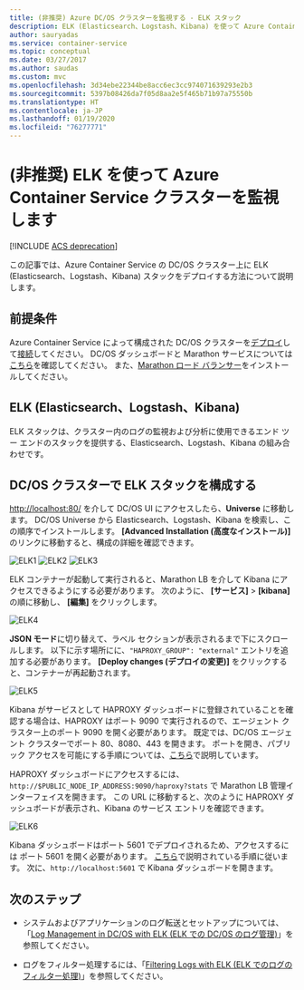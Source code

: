 ```yaml
---
title: (非推奨) Azure DC/OS クラスターを監視する - ELK スタック
description: ELK (Elasticsearch、Logstash、Kibana) を使って Azure Container Service クラスター内の DC/OS クラスターを監視します。
author: sauryadas
ms.service: container-service
ms.topic: conceptual
ms.date: 03/27/2017
ms.author: saudas
ms.custom: mvc
ms.openlocfilehash: 3d34ebe22344be8acc6ec3cc974071639293e2b3
ms.sourcegitcommit: 5397b08426da7f05d8aa2e5f465b71b97a75550b
ms.translationtype: HT
ms.contentlocale: ja-JP
ms.lasthandoff: 01/19/2020
ms.locfileid: "76277771"
---
```

# <a name="deprecated-monitor-an-azure-container-service-cluster-with-elk"></a>(非推奨) ELK を使って Azure Container Service クラスターを監視します

[!INCLUDE [ACS deprecation](../../../includes/container-service-deprecation.md)]

この記事では、Azure Container Service の DC/OS クラスター上に ELK (Elasticsearch、Logstash、Kibana) スタックをデプロイする方法について説明します。 

## <a name="prerequisites"></a>前提条件
Azure Container Service によって構成された DC/OS クラスターを[デプロイ](container-service-deployment.md)して[接続](../container-service-connect.md)してください。 DC/OS ダッシュボードと Marathon サービスについては[こちら](container-service-mesos-marathon-ui.md)を確認してください。 また、[Marathon ロード バランサー](container-service-load-balancing.md)をインストールしてください。


## <a name="elk-elasticsearch-logstash-kibana"></a>ELK (Elasticsearch、Logstash、Kibana)
ELK スタックは、クラスター内のログの監視および分析に使用できるエンド ツー エンドのスタックを提供する、Elasticsearch、Logstash、Kibana の組み合わせです。

## <a name="configure-the-elk-stack-on-a-dcos-cluster"></a>DC/OS クラスターで ELK スタックを構成する
[http://localhost:80/](http://localhost:80/) を介して DC/OS UI にアクセスしたら、**Universe** に移動します。 DC/OS Universe から Elasticsearch、Logstash、Kibana を検索し、この順序でインストールします。 **[Advanced Installation (高度なインストール)]** のリンクに移動すると、構成の詳細を確認できます。

![ELK1](./media/container-service-monitoring-elk/elk1.PNG) ![ELK2](./media/container-service-monitoring-elk/elk2.PNG) ![ELK3](./media/container-service-monitoring-elk/elk3.PNG) 

ELK コンテナーが起動して実行されると、Marathon LB を介して Kibana にアクセスできるようにする必要があります。 次のように、 **[サービス]**  >  **[kibana]** の順に移動し、 **[編集]** をクリックします。

![ELK4](./media/container-service-monitoring-elk/elk4.PNG)


**JSON モード**に切り替えて、ラベル セクションが表示されるまで下にスクロールします。
以下に示す場所にに、`"HAPROXY_GROUP": "external"` エントリを追加する必要があります。
**[Deploy changes (デプロイの変更)]** をクリックすると、コンテナーが再起動されます。

![ELK5](./media/container-service-monitoring-elk/elk5.PNG)


Kibana がサービスとして HAPROXY ダッシュボードに登録されていることを確認する場合は、HAPROXY はポート 9090 で実行されるので、エージェント クラスター上のポート 9090 を開く必要があります。
既定では、DC/OS エージェント クラスターでポート 80、8080、443 を開きます。
ポートを開き、パブリック アクセスを可能にする手順については、[こちら](container-service-enable-public-access.md)で説明しています。

HAPROXY ダッシュボードにアクセスするには、`http://$PUBLIC_NODE_IP_ADDRESS:9090/haproxy?stats` で Marathon LB 管理インターフェイスを開きます。
この URL に移動すると、次のように HAPROXY ダッシュボードが表示され、Kibana のサービス エントリを確認できます。

![ELK6](./media/container-service-monitoring-elk/elk6.PNG)


Kibana ダッシュボードはポート 5601 でデプロイされるため、アクセスするには ポート 5601 を開く必要があります。 [こちら](container-service-enable-public-access.md)で説明されている手順に従います。 次に、`http://localhost:5601` で Kibana ダッシュボードを開きます。

## <a name="next-steps"></a>次のステップ

* システムおよびアプリケーションのログ転送とセットアップについては、「[Log Management in DC/OS with ELK (ELK での DC/OS のログ管理)](https://docs.mesosphere.com/1.8/administration/logging/elk/)」を参照してください。

* ログをフィルター処理するには、「[Filtering Logs with ELK (ELK でのログのフィルター処理)](https://docs.mesosphere.com/1.8/administration/logging/filter-elk/)」を参照してください。 

 


